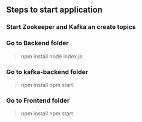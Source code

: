 ## Steps to start application

### Start Zookeeper and Kafka an create topics



### Go to Backend folder

 >npm install
 >node index.js

### Go to kafka-backend folder

 >npm install
 >npm start

### Go to Frontend folder

 >npm install
 >npm start
